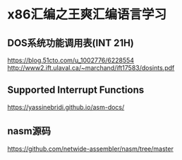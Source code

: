 # x86汇编之王爽汇编语言学习

## DOS系统功能调用表(INT 21H)
https://blog.51cto.com/u_1002776/6228554
http://www2.ift.ulaval.ca/~marchand/ift17583/dosints.pdf

## Supported Interrupt Functions
https://yassinebridi.github.io/asm-docs/



## nasm源码
https://github.com/netwide-assembler/nasm/tree/master
